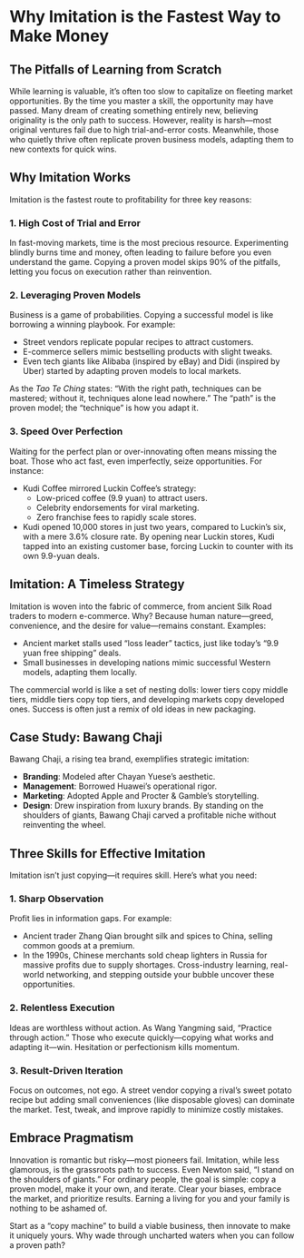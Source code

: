 # Why Imitation is the Fastest Way to Make Money

## The Pitfalls of Learning from Scratch
While learning is valuable, it’s often too slow to capitalize on fleeting market opportunities. By the time you master a skill, the opportunity may have passed. Many dream of creating something entirely new, believing originality is the only path to success. However, reality is harsh—most original ventures fail due to high trial-and-error costs. Meanwhile, those who quietly thrive often replicate proven business models, adapting them to new contexts for quick wins.

## Why Imitation Works
Imitation is the fastest route to profitability for three key reasons:

### 1. High Cost of Trial and Error
In fast-moving markets, time is the most precious resource. Experimenting blindly burns time and money, often leading to failure before you even understand the game. Copying a proven model skips 90% of the pitfalls, letting you focus on execution rather than reinvention.

### 2. Leveraging Proven Models
Business is a game of probabilities. Copying a successful model is like borrowing a winning playbook. For example:
- Street vendors replicate popular recipes to attract customers.
- E-commerce sellers mimic bestselling products with slight tweaks.
- Even tech giants like Alibaba (inspired by eBay) and Didi (inspired by Uber) started by adapting proven models to local markets.

As the *Tao Te Ching* states: “With the right path, techniques can be mastered; without it, techniques alone lead nowhere.” The “path” is the proven model; the “technique” is how you adapt it.

### 3. Speed Over Perfection
Waiting for the perfect plan or over-innovating often means missing the boat. Those who act fast, even imperfectly, seize opportunities. For instance:
- Kudi Coffee mirrored Luckin Coffee’s strategy:
  - Low-priced coffee (9.9 yuan) to attract users.
  - Celebrity endorsements for viral marketing.
  - Zero franchise fees to rapidly scale stores.
- Kudi opened 10,000 stores in just two years, compared to Luckin’s six, with a mere 3.6% closure rate. By opening near Luckin stores, Kudi tapped into an existing customer base, forcing Luckin to counter with its own 9.9-yuan deals.

## Imitation: A Timeless Strategy
Imitation is woven into the fabric of commerce, from ancient Silk Road traders to modern e-commerce. Why? Because human nature—greed, convenience, and the desire for value—remains constant. Examples:
- Ancient market stalls used “loss leader” tactics, just like today’s “9.9 yuan free shipping” deals.
- Small businesses in developing nations mimic successful Western models, adapting them locally.

The commercial world is like a set of nesting dolls: lower tiers copy middle tiers, middle tiers copy top tiers, and developing markets copy developed ones. Success is often just a remix of old ideas in new packaging.

## Case Study: Bawang Chaji
Bawang Chaji, a rising tea brand, exemplifies strategic imitation:
- **Branding**: Modeled after Chayan Yuese’s aesthetic.
- **Management**: Borrowed Huawei’s operational rigor.
- **Marketing**: Adopted Apple and Procter & Gamble’s storytelling.
- **Design**: Drew inspiration from luxury brands.
By standing on the shoulders of giants, Bawang Chaji carved a profitable niche without reinventing the wheel.

## Three Skills for Effective Imitation
Imitation isn’t just copying—it requires skill. Here’s what you need:

### 1. Sharp Observation
Profit lies in information gaps. For example:
- Ancient trader Zhang Qian brought silk and spices to China, selling common goods at a premium.
- In the 1990s, Chinese merchants sold cheap lighters in Russia for massive profits due to supply shortages.
Cross-industry learning, real-world networking, and stepping outside your bubble uncover these opportunities.

### 2. Relentless Execution
Ideas are worthless without action. As Wang Yangming said, “Practice through action.” Those who execute quickly—copying what works and adapting it—win. Hesitation or perfectionism kills momentum.

### 3. Result-Driven Iteration
Focus on outcomes, not ego. A street vendor copying a rival’s sweet potato recipe but adding small conveniences (like disposable gloves) can dominate the market. Test, tweak, and improve rapidly to minimize costly mistakes.

## Embrace Pragmatism
Innovation is romantic but risky—most pioneers fail. Imitation, while less glamorous, is the grassroots path to success. Even Newton said, “I stand on the shoulders of giants.” For ordinary people, the goal is simple: copy a proven model, make it your own, and iterate. Clear your biases, embrace the market, and prioritize results. Earning a living for you and your family is nothing to be ashamed of.

Start as a “copy machine” to build a viable business, then innovate to make it uniquely yours. Why wade through uncharted waters when you can follow a proven path?

